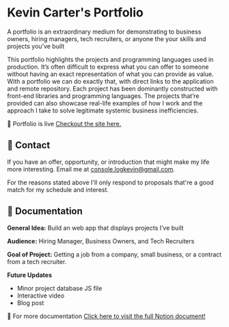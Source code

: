 # Kevin Carter's Portfolio

A portfolio is an extraordinary medium for demonstrating to business owners, hiring managers, tech recruiters, or anyone the your skills and projects you’ve built

This portfolio highlights the projects and programming languages used in production. It’s often difficult to express what you can offer to someone without having an exact representation of what you can provide as value. With a portfolio we can do exactly that, with direct links to the application and remote repository. Each project has been dominantly constructed with front-end libraries and programming languages. The projects that’re provided can also showcase real-life examples of how I work and the approach I take to solve legitimate systemic business inefficiencies.

🎨 Portfolio is live 
[Checkout the site here.](https://kvncrtr.github.io/portfolio/)

<!-- <img alt="Code Size" style="height: 20.8px" src="https://img.shields.io/github/languages/code-size/kvncrtr/portfolio?style=for-the-badge">
<img alt="Repository File Count" style="height: 20.8px" src="https://img.shields.io/github/directory-file-count/kvncrtr/portfolio?style=for-the-badge">
<img alt="GitHub language count" src="https://img.shields.io/github/languages/count/kvncrtr/portfolio"> 
<img alt="React Logo" style="height: 20px" src="https://img.shields.io/badge/react-%2320232a.svg?style=for-the-badge&logo=react&logoColor=%2361DAFB">
<img alt="JavaScript Logo" style="height: 20px" src="https://img.shields.io/badge/javascript-%23323330.svg?style=for-the-badge&logo=javascript&logoColor=%23F7DF1E">
<img alt="HTML logo" style="height: 20px" src="https://img.shields.io/badge/HTML5-E34F26?style=for-the-badge&logo=html5&logoColor=white">
<img alt="CSS logo" style="height: 20px" src="https://img.shields.io/badge/CSS3-1572B6?style=for-the-badge&logo=css3&logoColor=white">
<img style="height: 20px" src="https://img.shields.io/badge/vite-%23646CFF.svg?style=for-the-badge&logo=vite&logoColor=white">
<img alt="Notion Logo" style="height: 20px" src="https://img.shields.io/badge/Notion-%23000000.svg?style=for-the-badge&logo=notion&logoColor=white">
<img alt="GitHub Repo Stars" style="" src="https://img.shields.io/github/stars/kvncrtr/portfolio?style=social">
<img alt="My IG Profile" style="height: 20px; cursor:pointer;" src="https://img.shields.io/badge/Instagram-%23E4405F.svg?style=for-the-badge&logo=Instagram&logoColor=white" href="https://www.instagram.com/kvncrtr/">
<img alt="My LinkedIn Profile" style="height: 20px; cursor:pointer;" src="https://img.shields.io/badge/linkedin-%230077B5.svg?style=for-the-badge&logo=linkedin&logoColor=white" href="https://www.linkedin.com/in/kevin-carter-4a4886105/"> -->

## 💬 Contact
If you have an offer, opportunity, or introduction that might make my life more interesting. Email me at console.logkevin@gmail.com.

For the reasons stated above I'll only respond to proposals that're a good match for my schedule and interest. 

## 📖 Documentation
**General Idea:** Build an web app that displays projects I’ve built

**Audience:** Hiring Manager, Business Owners, and Tech Recruiters 

**Goal of Project:** Getting a job from a company, small business, or a contract from a tech recruiter. 

**Future Updates**
+ Minor project database JS file
+ Interactive video
+ Blog post

📃 For more documentation 
[Click here to visit the full Notion document!](https://www.notion.so/Portfolio-7980257d9fad448eb71d6a90f72bad64?pvs=4)